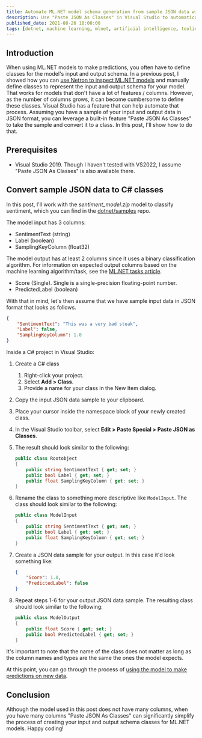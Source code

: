 ```yaml
---
title: Automate ML.NET model schema generation from sample JSON data with Visual Studio
description: Use "Paste JSON As Classes" in Visual Studio to automatically generate model input and output schema classes for your ML.NET models using JSON data samples.
published_date: 2021-08-26 18:00:00
tags: [dotnet, machine learning, mlnet, artificial intelligence, tooling, visual studio]
---
```


## Introduction

When using ML.NET models to make predictions, you often have to define classes for the model's input and output schema. In a previous post, I showed how you can [use Netron to inspect ML.NET models](/posts/inspect-mlnet-models-netron.html) and manually define classes to represent the input and output schema for your model. That works for models that don't have a lot of features / columns. However, as the number of columns grows, it can become cumbersome to define these classes. Visual Studio has a feature that can help automate that process. Assuming you have a sample of your input and output data in JSON format, you can leverage a built-in feature "Paste JSON As Classes" to take the sample and convert it to a class. In this post, I'll show how to do that.

## Prerequisites

- Visual Studio 2019. Though I haven't tested with VS2022, I assume "Paste JSON As Classes" is also available there.

## Convert sample JSON data to C# classes

In this post, I'll work with the *sentiment_model.zip* model to classify sentiment, which you can find in the [dotnet/samples](https://github.com/dotnet/samples/blob/main/machine-learning/models/sentimentanalysis/sentiment_model.zip) repo.

The model input has 3 columns:

- SentimentText (string)
- Label (boolean)
- SamplingKeyColumn (float32)

The model output has at least 2 columns since it uses a binary classification algorithm. For information on expected output columns based on the machine learning algorithm/task, see the [ML.NET tasks article](https://docs.microsoft.com/dotnet/machine-learning/resources/tasks#binary-classification-inputs-and-outputs).

- Score (Single). Single is a single-precision floating-point number.
- PredictedLabel (boolean)

With that in mind, let's then assume that we have sample input data in JSON format that looks as follows.

```json
{
    "SentimentText": "This was a very bad steak",
    "Label": false,
    "SamplingKeyColumn": 1.0
}
```

Inside a C# project in Visual Studio:

1. Create a C# class
   1. Right-click your project.
   2. Select **Add > Class**.
   3. Provide a name for your class in the New Item dialog.
2. Copy the input JSON data sample to your clipboard.
3. Place your cursor inside the namespace block of your newly created class.
4. In the Visual Studio toolbar, select **Edit > Paste Special > Paste JSON as Classes**.
5. The result should look similar to the following:

    ```csharp
    public class Rootobject
    {
        public string SentimentText { get; set; }
        public bool Label { get; set; }
        public float SamplingKeyColumn { get; set; }
    }
    ```

6. Rename the class to something more descriptive like `ModelInput`. The class should look similar to the following:

    ```csharp
    public class ModelInput
    {
        public string SentimentText { get; set; }
        public bool Label { get; set; }
        public float SamplingKeyColumn { get; set; }
    }
    ```

7. Create a JSON data sample for your output. In this case it'd look something like:

    ```json
    {
        "Score": 1.0,
        "PredictedLabel": false
    }
    ```

8. Repeat steps 1-6 for your output JSON data sample. The resulting class should look similar to the following:

    ```csharp
    public class ModelOutput
    {
        public float Score { get; set; }
        public bool PredictedLabel { get; set; }
    }
    ```

It's important to note that the name of the class does not matter as long as the column names and types are the same the ones the model expects.

At this point, you can go through the process of [using the model to make predictions on new data](https://docs.microsoft.com/dotnet/machine-learning/how-to-guides/machine-learning-model-predictions-ml-net).

## Conclusion

Although the model used in this post does not have many columns, when you have many columns "Paste JSON As Classes" can significantly simplify the process of creating your input and output schema classes for ML.NET models. Happy coding!
